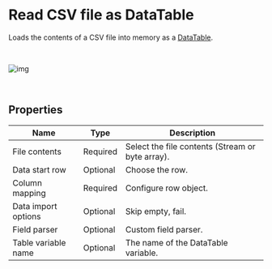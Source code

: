 # Read CSV file as DataTable

Loads the contents of a CSV file into memory as a [DataTable](https://learn.microsoft.com/en-us/dotnet/api/system.data.datatable).

<br/>

![img](https://profitbasedocs.blob.core.windows.net/flowimages/loadDT.png)

<br/>

## Properties

| Name                | Type     | Description                                      |
| ------------------- | -------- | ------------------------------------------------ |
| File contents       | Required | Select the file contents (Stream or byte array). |
| Data start row      | Optional | Choose the row.                                  |
| Column mapping      | Required | Configure row object.                            |
| Data import options | Optional | Skip empty, fail.                                |
| Field parser        | Optional | Custom field parser.                             |
| Table variable name | Optional | The name of the DataTable variable.              |
